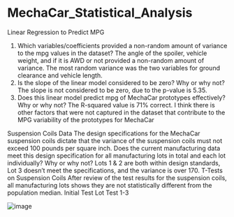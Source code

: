 # MechaCar_Statistical_Analysis
Linear Regression to Predict MPG
1.	Which variables/coefficients provided a non-random amount of variance to the mpg values in the dataset?
The angle of the spoiler, vehicle weight, and if it is AWD or not provided a non-random amount of variance. The most random variance was the two variables for ground clearance and vehicle length.
2.	Is the slope of the linear model considered to be zero? Why or why not?
The slope is not considered to be zero, due to the p-value is 5.35. 
3.	Does this linear model predict mpg of MechaCar prototypes effectively? Why or why not?
The R-squared value is 71% correct. I think there is other factors that were not captured in the dataset that contribute to the MPG variability of the prototypes for MechaCar

Suspension Coils Data
The design specifications for the MechaCar suspension coils dictate that the variance of the suspension coils must not exceed 100 pounds per square inch. Does the current manufacturing data meet this design specification for all manufacturing lots in total and each lot individually? Why or why not?
Lots 1 & 2 are both within design standards, Lot 3 doesn’t meet the specifications, and the variance is over 170.
T-Tests on Suspension Coils
After review of the test results for the suspension coils, all manufacturing lots shows they are not statistically different from the population median. 
Initial Test 
Lot Test 1-3
 









![image](https://user-images.githubusercontent.com/91449005/153810525-981355f6-f2b2-4197-b98a-f2c9318010f9.png)
